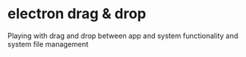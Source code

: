 # electron drag & drop

Playing with drag and drop between app and system functionality and system file management
